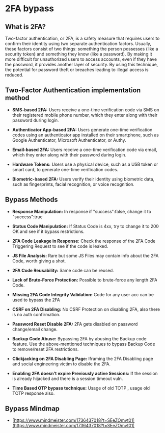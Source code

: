 
# **2FA bypass**

## **What is 2FA?**

Two-factor authentication, or 2FA, is a safety measure that requires users to confirm their identity using two separate authentication factors. Usually, these factors consist of two things: something the person possesses (like a security token) and something they know (like a password). By making it more difficult for unauthorized users to access accounts, even if they have the password, it provides another layer of security. By using this technique, the potential for password theft or breaches leading to illegal access is reduced.

## **Two-Factor Authentication implementation method**

- **SMS-based 2FA:** Users receive a one-time verification code via SMS on their registered mobile phone number, which they enter along with their password during login.

- **Authenticator App-based 2FA:** Users generate one-time verification codes using an authenticator app installed on their smartphone, such as Google Authenticator, Microsoft Authenticator, or Authy.

- **Email-based 2FA:** Users receive a one-time verification code via email, which they enter along with their password during login.

- **Hardware Tokens:** Users use a physical device, such as a USB token or smart card, to generate one-time verification codes.

- **Biometric-based 2FA:** Users verify their identity using biometric data, such as fingerprints, facial recognition, or voice recognition.

## **Bypass Methods**

- **Response Manipulation:** In response if "success":false, change it to "success":true

- **Status Code Manipulation:** If Status Code is 4xx, try to change it to 200 OK and see if it bypass restrictions.

- **2FA Code Leakage in Response:** Check the response of the 2FA Code Triggering Request to see if the code is leaked.

- **JS File Analysis:** Rare but some JS Files may contain info about the 2FA Code, worth giving a shot.

- **2FA Code Reusability:** Same code can be reused.

- **Lack of Brute-Force Protection:** Possible to brute-force any length 2FA Code.

- **Missing 2FA Code Integrity Validation:** Code for any user acc can be used to bypass the 2FA

- **CSRF on 2FA Disabling:** No CSRF Protection on disabling 2FA, also there is no auth confirmation.

- **Password Reset Disable 2FA:** 2FA gets disabled on password change/email change.

- **Backup Code Abuse:** Bypassing 2FA by abusing the Backup code feature. Use the above-mentioned techniques to bypass Backup Code to remove/reset 2FA restrictions.

- **Clickjacking on 2FA Disabling Page:** Iframing the 2FA Disabling page and social engineering victim to disable the 2FA.

- **Enabling 2FA doesn't expire Previously active Sessions:** If the session is already hijacked and there is a session timeout vuln.

- **Time Based OTP bypass technique:** Usage of old TOTP , usage old TOTP response also.

## **Bypass Mindmap**

- [https://www.mindmeister.com/1736437018?t=SEeZOmvt01](https://www.mindmeister.com/1736437018?t=SEeZOmvt01)